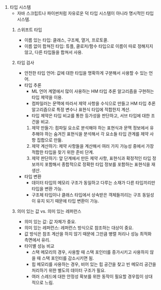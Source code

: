1. 타입 시스템
    - 자바 스크립트나 파이썬처럼 자유로운 덕 타입 시스템이 아니라 명시적인 타입 시스템.
    1. 스위프트 타입
        - 이름 있는 타입: 클래스, 구조체, 열거, 프로토콜.
        - 이름 없이 합쳐진 타입: 튜플, 클로저/함수 타입으로 이름이 따로 정해지지 않고, 다른 타입들을 합쳐서 사용.

    2. 타입 검사
        - 안전한 타입 언어: 값에 대한 타입을 명확하게 구분해서 사용할 수 있는 언어.
        - 타입 추론
            - ML 언어 계열에서 많이 사용하는 HM 타입 추론 알고리즘을 구현하는 타입 제약을 이용.
            - 컴파일러는 문맥에 따라서 제약 사항을 수식으로 만들고 HM 타입 추론 알고리즘으로 특정 변수나 표현식 타입에 적합한지 계산.
            - 타입 제약은 타입 비교를 통한 등가성을 판단하고, 서브 타입에 대한 조건을 비교.
            1. 제약 만들기: 컴파일 요소로 분석해야 하는 표현식과 문맥 정보에서 유추해야 하는 숨겨진 표현식을 분석해서 각 요소들 타입 관계를 제약 사항 집합으로 만듦.
            2. 제약 계산하기: 제약 사항들을 계산해서 여러 가지 가능성 중에서 가장 적합한 타입을 찾기 위한 준비 단계.
            3. 제약 판단하기: 앞 단계에서 만든 제약 사항, 표현식과 확정적인 타입 정보까지 포함해서 종합적으로 정확한 타입 정보를 포함하는 표현식을 재생산.
        - 타입 변환
            - 데이터 타입의 메모리 구조가 동일하고 다루는 소재가 다른 타입끼리만 타입을 변환 가능.
            - 구조체 타입이나 클래스 타입에서 상속받은 객체들끼리는 구조 동일성이 유지 되기 때문에 타입 변환이 가능.

    3. 의미 있는 값 vs. 의미 있는 레퍼런스
        - 의미 있는 값: 값 자체가 중요.
        - 의미 있는 레퍼런스: 레퍼런스 방식으로 참조하는 대상이 중요.
        - 값 방식은 참조 계산을 하지 않기 때문에 그만큼 병렬 처리나 성능 최적화 측면에서 유리.
        - 타이별 성능 비교
            - 스택 메모리의 경우, 사용할 때 스택 포인터를 증가시키고 사용하지 않을 때 스택 포인터를 감소시키면 됨.
            - 힙 메모리를 사용하는 경우, 비어 있는 힙 공간을 찾고 빈 메모리 공간을 처리하기 위한 별도의 데이터 구조가 필요.
            - 여러 스레드에 대한 안정성 확보를 위한 동작이 필요할 경우힙이 상대적으로 느림.
